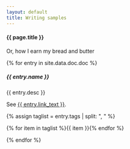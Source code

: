 ```yaml
---
layout: default
title: Writing samples
---
```

#### {{ page.title }}

<p>Or, how I earn my bread and butter</p>

{% for entry in site.data.doc.doc %}
<div class="container mt-3">
  <div class="card bg-light text-dark p-3">
    <div class="card-body hoveff">
      <h5>{{ entry.name }} </h5>
      <p>{{ entry.desc }}</p>
	  <p>See <a href="{{ entry.link }}" target="_blank">{{ entry.link_text }}</a>.</p>
	  {% assign taglist = entry.tags | split: ", " %}	  
	  <p>{% for item in taglist %}<span class="badge badge-info">{{ item }}</span>{% endfor %}</p>
    </div><!-- card-body  -->
  </div><!-- card -->
</div><!-- container mt-3 -->
{% endfor %}